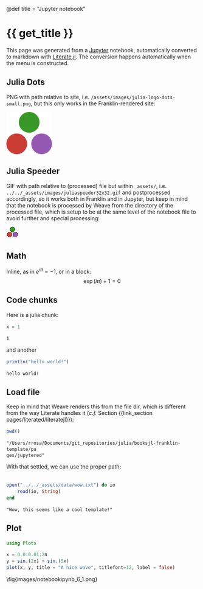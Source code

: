 
@def title = "Jupyter notebook"

# {{ get_title }}


This page was generated from a [Jupyter](https://jupyter.org) notebook, automatically converted to markdown with [Literate.jl](https://github.com/fredrikekre/Literate.jl). The conversion happens automatically when the menu is constructed.


## Julia Dots

PNG with path relative to site, i.e. `/assets/images/julia-logo-dots-small.png`, but this only works in the Franklin-rendered site:

![Julia dots](/assets/images/julia-logo-dots-small.png)




## Julia Speeder

GIF with path relative to (processed) file but within `_assets/`, i.e. `../../_assets/images/juliaspeeder32x32.gif` and postprocessed accordingly, so it works both in Franklin and in Jupyter, but keep in mind that the notebook is processed by Weave from the directory of the processed file, which is setup to be at the same level of the notebook file to avoid further and special processing:

![Julia speeder](/assets/images/juliaspeeder32x32.gif)


## Math

Inline, as in $e^{i\pi} = -1$, or in a block:
$$
\exp(i\pi) + 1 = 0
$$


## Code chunks

Here is a julia chunk:

```julia
x = 1
```

```
1
```




and another

```julia
println("hello world!")
```

```
hello world!
```




## Load file

Keep in mind that Weave renders this from the file dir, which is different from the way Literate handles it (*c.f.* Section {{link_section pages/literated/literatejl}}):


```julia
pwd()
```

```
"/Users/rrosa/Documents/git_repositories/julia/booksjl-franklin-template/pa
ges/jupytered"
```





With that settled, we can use the proper path:

```julia

open("../../_assets/data/wow.txt") do io
    read(io, String)
end
```

```
"Wow, this seems like a cool template!"
```




## Plot

```julia
using Plots
```


```julia
x = 0.0:0.01:2π
y = sin.(2x) + sin.(5x)
plot(x, y, title = "A nice wave", titlefont=12, label = false)
```

\fig{images/notebookipynb_6_1.png}
